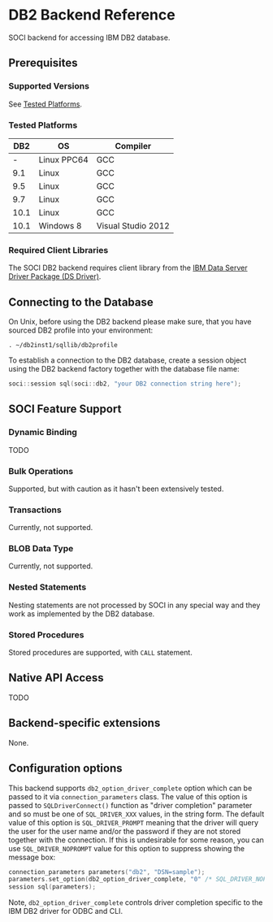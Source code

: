 # DB2 Backend Reference

SOCI backend for accessing IBM DB2 database.

## Prerequisites

### Supported Versions

See [Tested Platforms](#tested-platforms).

### Tested Platforms

|DB2 |OS|Compiler|
|--- |--- |--- |
|-|Linux PPC64|GCC|
|9.1|Linux|GCC|
|9.5|Linux|GCC|
|9.7|Linux|GCC|
|10.1|Linux|GCC|
|10.1|Windows 8|Visual Studio 2012|

### Required Client Libraries

The SOCI DB2 backend requires client library from the [IBM Data Server Driver Package (DS Driver)](https://www-01.ibm.com/support/docview.wss?uid=swg21385217).

## Connecting to the Database

On Unix, before using the DB2 backend please make sure, that you have sourced DB2 profile into your environment:

```console
. ~/db2inst1/sqllib/db2profile
```

To establish a connection to the DB2 database, create a session object using the DB2
backend factory together with the database file name:

```cpp
soci::session sql(soci::db2, "your DB2 connection string here");
```

## SOCI Feature Support

### Dynamic Binding

TODO

### Bulk Operations

Supported, but with caution as it hasn't been extensively tested.

### Transactions

Currently, not supported.

### BLOB Data Type

Currently, not supported.

### Nested Statements

Nesting statements are not processed by SOCI in any special way and they work as implemented
by the DB2 database.

### Stored Procedures

Stored procedures are supported, with `CALL` statement.

## Native API Access

TODO

## Backend-specific extensions

None.

## Configuration options

This backend supports `db2_option_driver_complete` option which can be passed to it via
`connection_parameters` class. The value of this option is passed to `SQLDriverConnect()`
function as "driver completion" parameter and so must be one of `SQL_DRIVER_XXX` values,
in the string form. The default value of this option is `SQL_DRIVER_PROMPT` meaning
that the driver will query the user for the user name and/or the password if they are
not stored together with the connection. If this is undesirable for some reason,
you can use `SQL_DRIVER_NOPROMPT` value for this option to suppress showing the message box:

```cpp
connection_parameters parameters("db2", "DSN=sample");
parameters.set_option(db2_option_driver_complete, "0" /* SQL_DRIVER_NOPROMPT */);
session sql(parameters);
```

Note, `db2_option_driver_complete` controls driver completion specific to the IBM DB2 driver
for ODBC and CLI.
